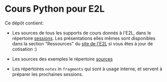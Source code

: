 # Cours Python pour E2L

Ce dépôt contient:

* Les sources de tous les supports de cours donnés à l'E2L, dans le
  répertoire [sessions](sessions). Les présentations elles mêmes sont
  disponibles dans la section "Ressources" du [site de l'E2L]() si vous
  êtes à jour de cotisation :)

* Les sources des exemples le répertoire [sources](sources)

* Les répertoires `notes` in `fragments` qui sont à usage interne, et servent
  à préparer les prochaines sessions.
